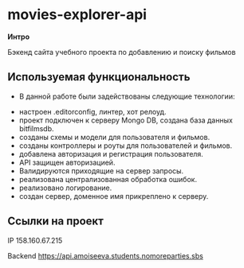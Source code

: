 # movies-explorer-api

**Интро**

Бэкенд сайта учебного проекта по добавлению и поиску фильмов

## Используемая функциональность
* В данной работе были задействованы следующие технологии:
 - настроен .editorconfig, линтер, хот релоуд.
 - проект подключен к серверу Mongo DB, создана база данных bitfilmsdb.
 - созданы схемы и модели для пользователя и фильмов.
 - созданы контроллеры и роуты для пользователей и фильмов.
 - добавлена авторизация и регистрация пользователя.
 - API защищен авторизацией.
 - Валидируются приходящие на сервер запросы.
 - реализована централизованная обработка ошибок.
 - реализовано логирование.
 - создан сервер, доменное имя прикреплено к серверу.

## Ссылки на проект

IP 158.160.67.215

Backend https://api.amoiseeva.students.nomoreparties.sbs
